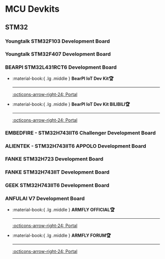 # MCU Devkits

## STM32

### Youngtalk STM32F103 Development Board

### Youngtalk STM32F407 Development Board

### BEARPI STM32L431RCT6 Development Board

<div class="grid cards" markdown>


-   :material-book:{ .lg .middle } __BearPI IoT Dev Kit🏆__

    ---

    [:octicons-arrow-right-24: <a href="https://www.bearpi.cn/dev_board/bearpi/iot/std/" target="_blank"> Portal </a>](#)

-   :material-book:{ .lg .middle } __BearPI IoT Dev Kit BILIBILI🏆__

    ---

    [:octicons-arrow-right-24: <a href="https://www.bilibili.com/video/BV1S5411x71A/?p=1" target="_blank"> Portal </a>](#)

</div>

### EMBEDFIRE - STM32H743IIT6 Challenger Development Board

### ALIENTEK - STM32H743IIT6 APPOLO Development Board

### FANKE STM32H723 Development Board

### FANKE STM32H743IIT Development Board

### GEEK STM32H743IIT6 Development Board

### ANFULAI V7 Development Board

<div class="grid cards" markdown>


-   :material-book:{ .lg .middle } __ARMFLY OFFICIAL🏆__

    ---

    [:octicons-arrow-right-24: <a href="https://www.anfulai.cn/index.shtml" target="_blank"> Portal </a>](#)

-   :material-book:{ .lg .middle } __ARMFLY FORUM🏆__

    ---

    [:octicons-arrow-right-24: <a href="https://www.armbbs.cn/" target="_blank"> Portal </a>](#)

</div>